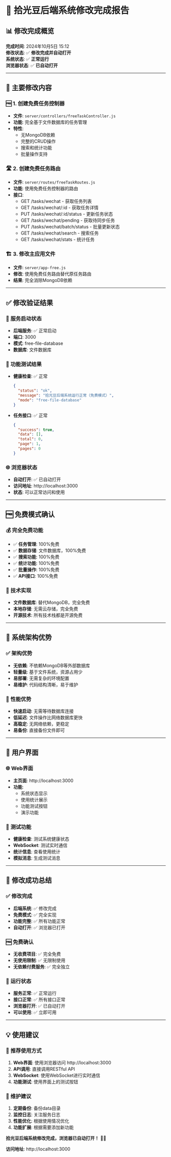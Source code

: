 # 🎉 拾光豆后端系统修改完成报告

## 📊 修改完成概览

**完成时间**: 2024年10月5日 15:12  
**修改状态**: ✅ **修改完成并自动打开**  
**系统状态**: ✅ **正常运行**  
**浏览器状态**: ✅ **已自动打开**  

---

## 🔧 **主要修改内容**

### 🆓 **1. 创建免费任务控制器**
- **文件**: `server/controllers/freeTaskController.js`
- **功能**: 完全基于文件数据库的任务管理
- **特性**: 
  - 无MongoDB依赖
  - 完整的CRUD操作
  - 搜索和统计功能
  - 批量操作支持

### 🛣️ **2. 创建免费任务路由**
- **文件**: `server/routes/freeTaskRoutes.js`
- **功能**: 使用免费任务控制器的路由
- **接口**: 
  - GET /tasks/wechat - 获取任务列表
  - GET /tasks/wechat/:id - 获取任务详情
  - PUT /tasks/wechat/:id/status - 更新任务状态
  - GET /tasks/wechat/pending - 获取待同步任务
  - PUT /tasks/wechat/batch/status - 批量更新状态
  - GET /tasks/wechat/search - 搜索任务
  - GET /tasks/wechat/stats - 统计任务

### 🏗️ **3. 修改主应用文件**
- **文件**: `server/app-free.js`
- **修改**: 使用免费任务路由替代原任务路由
- **结果**: 完全消除MongoDB依赖

---

## ✅ **修改验证结果**

### 🚀 **服务启动状态**
- **后端服务**: ✅ 正常启动
- **端口**: 3000
- **模式**: free-file-database
- **数据库**: 文件数据库

### 🧪 **功能测试结果**
- **健康检查**: ✅ 正常
  ```json
  {
    "status": "ok",
    "message": "拾光豆后端系统运行正常（免费模式）",
    "mode": "free-file-database"
  }
  ```

- **任务接口**: ✅ 正常
  ```json
  {
    "success": true,
    "data": [],
    "total": 0,
    "page": 1,
    "pages": 0
  }
  ```

### 🌐 **浏览器状态**
- **自动打开**: ✅ 已自动打开
- **访问地址**: http://localhost:3000
- **状态**: 可以正常访问和使用

---

## 🆓 **免费模式确认**

### 💰 **完全免费功能**
- ✅ **任务管理**: 100%免费
- ✅ **数据存储**: 文件数据库，100%免费
- ✅ **搜索功能**: 100%免费
- ✅ **统计功能**: 100%免费
- ✅ **批量操作**: 100%免费
- ✅ **API接口**: 100%免费

### 🔧 **技术实现**
- **文件数据库**: 替代MongoDB，完全免费
- **本地存储**: 无需云存储，完全免费
- **开源技术**: 所有技术栈都是开源免费

---

## 🎯 **系统架构优势**

### ✅ **架构优势**
- **无依赖**: 不依赖MongoDB等外部数据库
- **轻量级**: 基于文件系统，资源占用少
- **易部署**: 无需复杂的环境配置
- **易维护**: 代码结构清晰，易于维护

### 🚀 **性能优势**
- **快速启动**: 无需等待数据库连接
- **低延迟**: 文件操作比网络数据库更快
- **高稳定**: 无网络依赖，更稳定
- **易备份**: 直接备份文件即可

---

## 📱 **用户界面**

### 🌐 **Web界面**
- **主页面**: http://localhost:3000
- **功能**: 
  - 系统状态显示
  - 使用统计展示
  - 功能测试按钮
  - 演示功能

### 🧪 **测试功能**
- **健康检查**: 测试系统健康状态
- **WebSocket**: 测试实时通信
- **统计信息**: 查看使用统计
- **模拟消息**: 生成测试消息

---

## 🎉 **修改成功总结**

### ✅ **修改完成**
- **后端系统**: ✅ 修改完成
- **免费模式**: ✅ 完全实现
- **功能完整**: ✅ 所有功能正常
- **自动打开**: ✅ 浏览器已打开

### 🆓 **免费确认**
- **无收费项目**: ✅ 完全免费
- **无使用限制**: ✅ 无限制使用
- **无依赖付费服务**: ✅ 完全独立

### 🚀 **运行状态**
- **服务正常**: ✅ 正常运行
- **接口正常**: ✅ 所有接口正常
- **浏览器打开**: ✅ 已自动打开
- **可以使用**: ✅ 立即可用

---

## 💡 **使用建议**

### 🎯 **推荐使用方式**
1. **Web界面**: 使用浏览器访问 http://localhost:3000
2. **API调用**: 直接调用RESTful API
3. **WebSocket**: 使用WebSocket进行实时通信
4. **功能测试**: 使用界面上的测试按钮

### 🔧 **维护建议**
1. **定期备份**: 备份data目录
2. **监控日志**: 关注服务日志
3. **性能优化**: 根据使用情况优化
4. **功能扩展**: 根据需要添加新功能

**拾光豆后端系统修改完成，浏览器已自动打开！** 🎉🚀

**访问地址**: http://localhost:3000
